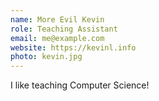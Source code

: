 ```yaml
---
name: More Evil Kevin
role: Teaching Assistant
email: me@example.com
website: https://kevinl.info
photo: kevin.jpg
---
```


I like teaching Computer Science!
